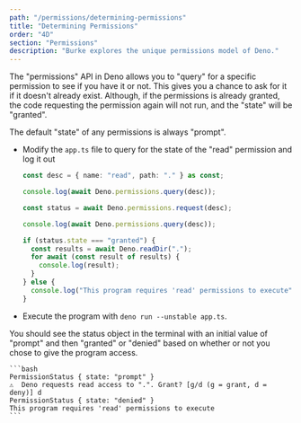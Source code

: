 ```yaml
---
path: "/permissions/determining-permissions"
title: "Determining Permissions"
order: "4D"
section: "Permissions"
description: "Burke explores the unique permissions model of Deno."
---
```


The "permissions" API in Deno allows you to "query" for a specific permission to see if you have it or not. This gives you a chance to ask for it if it doesn't already exist. Although, if the permissions is already granted, the code requesting the permission again will not run, and the "state" will be "granted".

The default "state" of any permissions is always "prompt".

- Modify the `app.ts` file to query for the state of the "read" permission and log it out

  ```typescript
  const desc = { name: "read", path: "." } as const;

  console.log(await Deno.permissions.query(desc));

  const status = await Deno.permissions.request(desc);

  console.log(await Deno.permissions.query(desc));

  if (status.state === "granted") {
    const results = await Deno.readDir(".");
    for await (const result of results) {
      console.log(result);
    }
  } else {
    console.log("This program requires 'read' permissions to execute");
  }
  ```

- Execute the program with `deno run --unstable app.ts`.

You should see the status object in the terminal with an initial value of "prompt" and then "granted" or "denied" based on whether or not you chose to give the program access.

    ```bash
    PermissionStatus { state: "prompt" }
    ️⚠️  Deno requests read access to ".". Grant? [g/d (g = grant, d = deny)] d
    PermissionStatus { state: "denied" }
    This program requires 'read' permissions to execute
    ```
